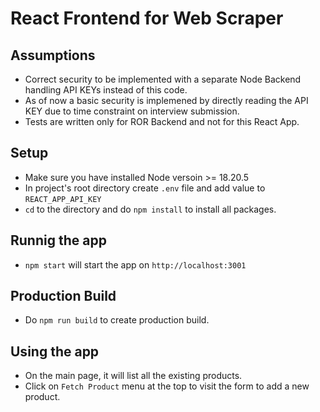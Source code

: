 # React Frontend for Web Scraper

## Assumptions
- Correct security to be implemented with a separate Node Backend handling API KEYs instead of this code.
- As of now a basic security is implemened by directly reading the API KEY due to time constraint on interview submission.
- Tests are written only for ROR Backend and not for this React App.

## Setup
- Make sure you have installed Node versoin >= 18.20.5
- In project's root directory create `.env` file and add value to `REACT_APP_API_KEY`
- `cd` to the directory and do `npm install` to install all packages.

## Runnig the app
- `npm start` will start the app on `http://localhost:3001` 

## Production Build
- Do `npm run build` to create production build.

## Using the app
- On the main page, it will list all the existing products.
- Click on `Fetch Product` menu at the top to visit the form to add a new product.
